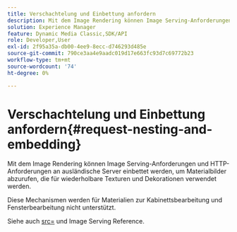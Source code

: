 ```yaml
---
title: Verschachtelung und Einbettung anfordern
description: Mit dem Image Rendering können Image Serving-Anforderungen und HTTP-Anforderungen an ausländische Server einbettet werden, um Materialbilder abzurufen, die für wiederholbare Texturen und Dekorationen verwendet werden.
solution: Experience Manager
feature: Dynamic Media Classic,SDK/API
role: Developer,User
exl-id: 2f95a35a-db00-4ee9-8ecc-d746293d485e
source-git-commit: 790ce3aa4e9aadc019d17e663fc93d7c69772b23
workflow-type: tm+mt
source-wordcount: '74'
ht-degree: 0%

---
```


# Verschachtelung und Einbettung anfordern{#request-nesting-and-embedding}

Mit dem Image Rendering können Image Serving-Anforderungen und HTTP-Anforderungen an ausländische Server einbettet werden, um Materialbilder abzurufen, die für wiederholbare Texturen und Dekorationen verwendet werden.

Diese Mechanismen werden für Materialien zur Kabinettsbearbeitung und Fensterbearbeitung nicht unterstützt.

Siehe auch [src=](../../../../../../ir-api/http-protocol/image-rendering-api-ref/c-ir-http-protocol-ref/c-ir-http-protocol-command-reference/r-ir-src.md#reference-62c98abad22149d68d405ed6aaff8272) und Image Serving Reference.

